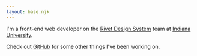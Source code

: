 ```yaml
---
layout: base.njk
---
```


I'm a front-end web developer on the [Rivet Design System](https://github.com/indiana-university/rivet-source/) team at [Indiana University](https://indiana.edu/).

Check out [GitHub](https://github.com/zttodd/) for some other things I've been working on.
